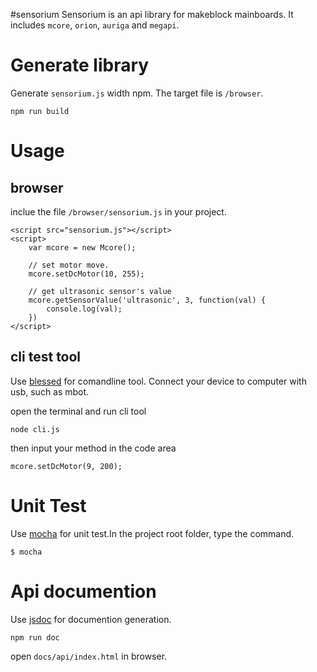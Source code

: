 #sensorium
Sensorium is an api library for makeblock mainboards. It includes `mcore`, `orion`, `auriga` and  `megapi`.

# Generate library
Generate `sensorium.js` width npm. The target file is `/browser`.

```
npm run build
```

# Usage

## browser
inclue the file `/browser/sensorium.js` in your project.

```
<script src="sensorium.js"></script>
<script>
    var mcore = new Mcore();

    // set motor move.
    mcore.setDcMotor(10, 255);

    // get ultrasonic sensor's value
    mcore.getSensorValue('ultrasonic', 3, function(val) {
        console.log(val);
    })
</script>

```

## cli test tool
Use [blessed](https://github.com/chjj/blessed) for comandline tool.
Connect your device to computer with usb, such as mbot.

open the terminal and run cli tool

```
node cli.js
```
then input your method in the code area

```
mcore.setDcMotor(9, 200);
```

# Unit Test
Use [mocha](http://mochajs.org/) for unit test.In the project root folder, type the command.

```
$ mocha
```

# Api documention

Use [jsdoc](http://usejsdoc.org/) for documention generation.
```
npm run doc
```

open `docs/api/index.html` in browser.

